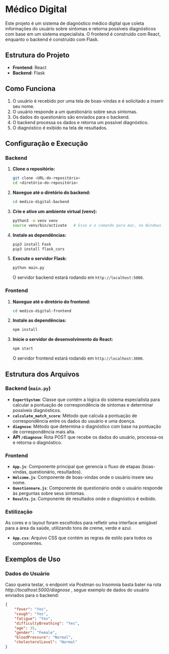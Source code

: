 # Médico Digital

Este projeto é um sistema de diagnóstico médico digital que coleta informações do usuário sobre sintomas e retorna possíveis diagnósticos com base em um sistema especialista. O frontend é construído com React, enquanto o backend é construído com Flask.

## Estrutura do Projeto

- **Frontend**: React
- **Backend**: Flask

## Como Funciona

1. O usuário é recebido por uma tela de boas-vindas e é solicitado a inserir seu nome.
2. O usuário responde a um questionário sobre seus sintomas.
3. Os dados do questionário são enviados para o backend.
4. O backend processa os dados e retorna um possível diagnóstico.
5. O diagnóstico é exibido na tela de resultados.

## Configuração e Execução

### Backend

1. **Clone o repositório:**

    ```bash
    git clone <URL-do-repositório>
    cd <diretório-do-repositório>
    ```

2. **Navegue até o diretório do backend:**

    ```bash
    cd medico-digital-backend
    ```

3. **Crie e ative um ambiente virtual (venv):**

    ```bash
    python3 -m venv venv
    source venv/bin/activate   # Esse é o comando para mac, no Windows use `venv\Scripts\activate`
    ```

4. **Instale as dependências:**

    ```bash
    pip3 install Fask
    pip3 install flask_cors
    ```

5. **Execute o servidor Flask:**

    ```bash
    python main.py
    ```

    O servidor backend estará rodando em `http://localhost:5000`.

### Frontend

1. **Navegue até o diretório do frontend:**

    ```bash
    cd medico-digital-frontend
    ```

2. **Instale as dependências:**

    ```bash
    npm install
    ```

3. **Inicie o servidor de desenvolvimento do React:**

    ```bash
    npm start
    ```

    O servidor frontend estará rodando em `http://localhost:3000`.

## Estrutura dos Arquivos

### Backend (`main.py`)

- **`ExpertSystem`**: Classe que contém a lógica do sistema especialista para calcular a pontuação de correspondência de sintomas e determinar possíveis diagnósticos.
- **`calculate_match_score`**: Método que calcula a pontuação de correspondência entre os dados do usuário e uma doença.
- **`diagnose`**: Método que determina o diagnóstico com base na pontuação de correspondência mais alta.
- **API `/diagnose`**: Rota POST que recebe os dados do usuário, processa-os e retorna o diagnóstico.

### Frontend

- **`App.js`**: Componente principal que gerencia o fluxo de etapas (boas-vindas, questionário, resultados).
- **`Welcome.js`**: Componente de boas-vindas onde o usuário insere seu nome.
- **`Questionnare.js`**: Componente de questionário onde o usuário responde às perguntas sobre seus sintomas.
- **`Results.js`**: Componente de resultados onde o diagnóstico é exibido.

### Estilização

As cores e o layout foram escolhidos para refletir uma interface amigável para a área da saúde, utilizando tons de creme, verde e azul.

- **`App.css`**: Arquivo CSS que contém as regras de estilo para todos os componentes.

## Exemplos de Uso

### Dados do Usuário

Caso queira testar, o endpoint via Postman ou Insomnia basta bater na rota *http://localhost:5000/diagnose* , segue exemplo de dados do usuário enviados para o backend:

```json
{
    "fever": "Yes",
    "cough": "Yes",
    "fatigue": "Yes",
    "difficultyBreathing": "Yes",
    "age": 35,
    "gender": "Female",
    "bloodPressure": "Normal",
    "cholesterolLevel": "Normal"
}
